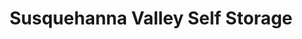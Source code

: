 ---
title: "Susquehanna Valley Self Storage"
url: /lewisberry/susquehanna-valley-self-storage/
shop: storage rental
---